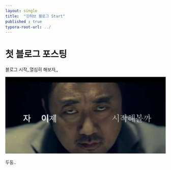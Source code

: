 ```yaml
---
layout: single
title:  "깃허브 블로그 Start"
published : true
typora-root-url: ../
---
```

# 첫 블로그 포스팅
블로그 시작,,열심히 해보자,,

![start](/images/2023-07-27-first/start.jpeg)

두둥..
